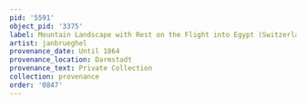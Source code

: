 ```yaml
---
pid: '5591'
object_pid: '3375'
label: Mountain Landscape with Rest on the Flight into Egypt (Switzerland)
artist: janbrueghel
provenance_date: Until 1864
provenance_location: Darmstadt
provenance_text: Private Collection
collection: provenance
order: '0847'
---
```

